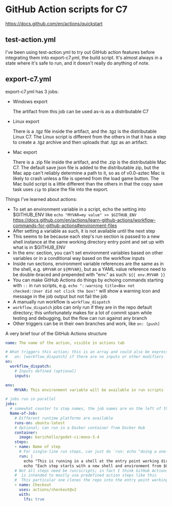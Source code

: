 # GitHub Action scripts for C7

https://docs.github.com/en/actions/quickstart

## test-action.yml

I've been using test-action.yml to try out GitHub action features before integrating them into export-c7.yml, the build script. It's almost always in a state where it's safe to run, and it doesn't really do anything of note.

## export-c7.yml

export-c7.yml has 3 jobs:

- Windows export

    The artifact from this job can be used as-is as a distributable C7

- Linux export

    There is a .tgz file inside the artifact, and the .tgz is the distributable Linux C7.
    The Linux script is different from the others in that it has a step to create
    a .tgz archive and then uploads that .tgz as an artifact.

- Mac export

    There is a .zip file inside the artifact, and the .zip is the distributable Mac C7.
    The default save json file is added to the distributable zip, but the Mac app can't
    reliably determine a path to it, so as of v0.0-aztec Mac is likely to crash unless
    a file is opened from the load game button. The Mac build script is a little different
    than the others in that the copy save task uses `zip` to place the file into the export.

Things I've learned about actions:

- To set an environment variable in a script, echo the setting into $GITHUB_ENV like `echo "MYVAR=my value" >> $GITHUB_ENV` https://docs.github.com/en/actions/learn-github-actions/workflow-commands-for-github-actions#environment-files
- After setting a variable as such, it is not available until the next step
- This seems to be because each step's run section is passed to a new shell instance at the same working directory entry point and set up with what is in $GITHUB_ENV
- In the env: section, you can't set environment variables based on other variables or in a conditional way based on the workflow inputs
- Inside run sections, environment variable references are the same as in the shell, e.g. `$MYVAR` or `${MYVAR}`, but as a YAML value reference need to be double-braced and prepended with "env." as such: `${{ env.MYVAR }}`
- You can make GitHub Actions do things by echoing commands starting with `::` in run scripts, e.g. `echo "::warning title=Box not checked::User did not click the box!"` will show a warning icon and message in the job output but not fail the job
- A manually run workflow is `workflow_dispatch`
- `workflow_dispatch` jobs can only run if they are in the repo default directory; this unfortunately makes for a lot of commit spam while testing and debugging, but the flow can run against any branch
- Other triggers can be in their own branches and work, like `on: [push]`

A very brief tour of the GitHub Actions structure

``` yaml
name: The name of the action, visible in actions tab

# What triggers this action; this is an array and could also be expressed as
#   on: [workflow_dispatch] if there are no inputs or other modifiers
on:
  workflow_dispatch:
    # Inputs defined (optional)
    inputs:

env:
    MYVAR: This environment variable will be available in run scripts

# jobs run in parallel
jobs:
  # somewhat counter to step names, the job names are on the left of the colon
  Name-of-Job:
    # Different runtime platforms are available
    runs-on: ubuntu-latest
    # Optional; can run in a Docker container from Docker Hub
    container:
      image: barichello/godot-ci:mono-3.4
    steps:
    - name: Name of step
      # For single-line run steps, can just do `run: echo "doing a one-line thing"`
      run: |
        echo "This is running in a shell at the entry point working directory"
        echo "Each step starts with a new shell and environment from $GITHUB_ENV"
    # Not all steps need be run/scripts; in fact I think GitHub Actions
    #  is intended to mostly use predefined action steps like this
    #  This particular one clones the repo into the entry point working directory
    - name: Checkout
      uses: actions/checkout@v2
      with:
        lfs: true
```
